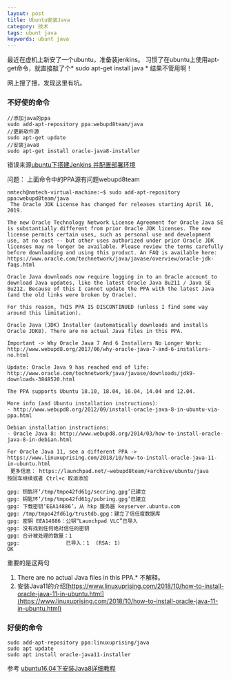 ```yaml
---
layout: post
title: Ubuntu安装Java
category: 技术
tags: ubunt java
keywords: ubunt java
---
```


最近在虚机上新安了一个ubuntu，准备装jenkins。
习惯了在ubuntu上使用apt-get命令，就直接敲了个* sudo apt-get install java * 结果不管用啊！

网上搜了搜，发现这里有坑。

### 不好使的命令

```
//添加java的ppa
sudo add-apt-repository ppa:webupd8team/java
//更新软件源
sudo apt-get update
//安装java8
sudo apt-get install oracle-java8-installer
```
错误来源[ubuntu下搭建Jenkins 并配置部署环境](https://www.cnblogs.com/shuoer/p/9471839.html)

问题：
上面命令中的PPA源有问题webupd8team
```
nmtech@nmtech-virtual-machine:~$ sudo add-apt-repository ppa:webupd8team/java
 The Oracle JDK License has changed for releases starting April 16, 2019.

The new Oracle Technology Network License Agreement for Oracle Java SE is substantially different from prior Oracle JDK licenses. The new license permits certain uses, such as personal use and development use, at no cost -- but other uses authorized under prior Oracle JDK licenses may no longer be available. Please review the terms carefully before downloading and using this product. An FAQ is available here: https://www.oracle.com/technetwork/java/javase/overview/oracle-jdk-faqs.html

Oracle Java downloads now require logging in to an Oracle account to download Java updates, like the latest Oracle Java 8u211 / Java SE 8u212. Because of this I cannot update the PPA with the latest Java (and the old links were broken by Oracle).

For this reason, THIS PPA IS DISCONTINUED (unless I find some way around this limitation).

Oracle Java (JDK) Installer (automatically downloads and installs Oracle JDK8). There are no actual Java files in this PPA.

Important -> Why Oracle Java 7 And 6 Installers No Longer Work: http://www.webupd8.org/2017/06/why-oracle-java-7-and-6-installers-no.html

Update: Oracle Java 9 has reached end of life: http://www.oracle.com/technetwork/java/javase/downloads/jdk9-downloads-3848520.html

The PPA supports Ubuntu 18.10, 18.04, 16.04, 14.04 and 12.04.

More info (and Ubuntu installation instructions):
- http://www.webupd8.org/2012/09/install-oracle-java-8-in-ubuntu-via-ppa.html

Debian installation instructions:
- Oracle Java 8: http://www.webupd8.org/2014/03/how-to-install-oracle-java-8-in-debian.html

For Oracle Java 11, see a different PPA -> https://www.linuxuprising.com/2018/10/how-to-install-oracle-java-11-in-ubuntu.html
 更多信息： https://launchpad.net/~webupd8team/+archive/ubuntu/java
按回车继续或者 Ctrl+c 取消添加

gpg: 钥匙环‘/tmp/tmpo42fd61g/secring.gpg’已建立
gpg: 钥匙环‘/tmp/tmpo42fd61g/pubring.gpg’已建立
gpg: 下载密钥‘EEA14886’，从 hkp 服务器 keyserver.ubuntu.com
gpg: /tmp/tmpo42fd61g/trustdb.gpg：建立了信任度数据库
gpg: 密钥 EEA14886：公钥“Launchpad VLC”已导入
gpg: 没有找到任何绝对信任的密钥
gpg: 合计被处理的数量：1
gpg:               已导入：1  (RSA: 1)
OK

```
重要的是这两句
1. There are no actual Java files in this PPA.* 不解释。
2. 安装Java11的介绍[https://www.linuxuprising.com/2018/10/how-to-install-oracle-java-11-in-ubuntu.html](https://www.linuxuprising.com/2018/10/how-to-install-oracle-java-11-in-ubuntu.html)




### 好使的命令

```
sudo add-apt-repository ppa:linuxuprising/java
sudo apt update
sudo apt install oracle-java11-installer
```


参考 
[ubuntu16.04下安装Java8详细教程](https://blog.csdn.net/mucaoyx/article/details/82949450)

